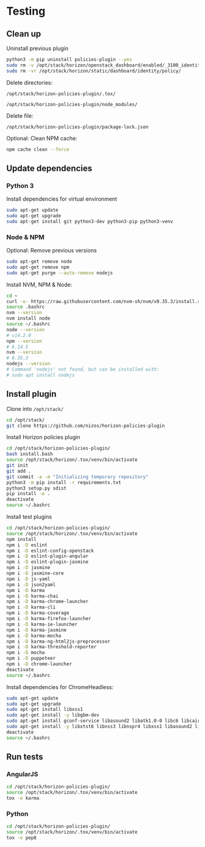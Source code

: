 # Testing

## Clean up

Uninstall previous plugin

```bash
python3 -m pip uninstall policies-plugin --yes
sudo rm -v /opt/stack/horizon/openstack_dashboard/enabled/_3100_identity_policy_policies_panel_enabled.py
sudo rm -vr /opt/stack/horizon/static/dashboard/identity/policy/
```

Delete directories:

`/opt/stack/horizon-policies-plugin/.tox/`

`/opt/stack/horizon-policies-plugin/node_modules/`

Delete file:

`/opt/stack/horizon-policies-plugin/package-lock.json`

Optional: Clean NPM cache:

```bash
npm cache clean --force
```

## Update dependencies

### Python 3

Install dependencies for virtual environment

```bash
sudo apt-get update
sudo apt-get upgrade
sudo apt-get install git python3-dev python3-pip python3-venv
```

### Node & NPM

Optional: Remove previous versions

```bash
sudo apt-get remove node
sudo apt-get remove npm
sudo apt-get purge --auto-remove nodejs
```

Install NVM, NPM & Node:

```bash
cd ~
curl -o- https://raw.githubusercontent.com/nvm-sh/nvm/v0.35.3/install.sh | bash
source .bashrc
nvm --version
nvm install node
source ~/.bashrc
node --version
# v14.2.0
npm --version
# 6.14.5
nvm --version
# 0.35.3
nodejs --version
# Command 'nodejs' not found, but can be installed with:
# sudo apt install nodejs
```

## Install plugin

Clone into `/opt/stack/`

```bash
cd /opt/stack/
git clone https://github.com/nizos/horizon-policies-plugin
```

Install Horizon policies plugin

```bash
cd /opt/stack/horizon-policies-plugin/
bash install.bash
source /opt/stack/horizon/.tox/venv/bin/activate
git init
git add .
git commit -a -m "Initializing temporary repository"
python3 -m pip install -r requirements.txt
python3 setup.py sdist
pip install -e .
deactivate
source ~/.bashrc
```

Install test plugins

```bash
cd /opt/stack/horizon-policies-plugin/
source /opt/stack/horizon/.tox/venv/bin/activate
npm install
npm i -D eslint
npm i -D eslint-config-openstack
npm i -D eslint-plugin-angular
npm i -D eslint-plugin-jasmine
npm i -D jasmine
npm i -D jasmine-core
npm i -D js-yaml
npm i -D json2yaml
npm i -D karma
npm i -D karma-chai
npm i -D karma-chrome-launcher
npm i -D karma-cli
npm i -D karma-coverage
npm i -D karma-firefox-launcher
npm i -D karma-ie-launcher
npm i -D karma-jasmine
npm i -D karma-mocha
npm i -D karma-ng-html2js-preprocessor
npm i -D karma-threshold-reporter
npm i -D mocha
npm i -D puppeteer
npm i -D chrome-launcher
deactivate
source ~/.bashrc
```

Install dependencies for ChromeHeadless:

```bash
sudo apt-get update
sudo apt-get upgrade
sudo apt-get install libxss1
sudo apt-get install -y libgbm-dev
sudo apt-get install gconf-service libasound2 libatk1.0-0 libc6 libcairo2 libcups2 libdbus-1-3 libexpat1 libfontconfig1 libgcc1 libgconf-2-4 libgdk-pixbuf2.0-0 libglib2.0-0 libgtk-3-0 libnspr4 libpango-1.0-0 libpangocairo-1.0-0 libstdc++6 libx11-6 libx11-xcb1 libxcb1 libxcomposite1 libxcursor1 libxdamage1 libxext6 libxfixes3 libxi6 libxrandr2 libxrender1 libxss1 libxtst6 ca-certificates fonts-liberation libappindicator1 libnss3 lsb-release xdg-utils wget
sudo apt-get install -y libxtst6 libnss3 libnspr4 libxss1 libasound2 libatk-bridge2.0-0 libgtk-3-0 libgdk-pixbuf2.0-0
deactivate
source ~/.bashrc
```

## Run tests

### AngularJS

```bash
cd /opt/stack/horizon-policies-plugin/
source /opt/stack/horizon/.tox/venv/bin/activate
tox -e karma
```

### Python

```bash
cd /opt/stack/horizon-policies-plugin/
source /opt/stack/horizon/.tox/venv/bin/activate
tox -e pep8
```
